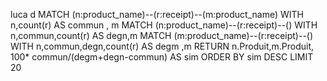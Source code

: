 luca 
d
MATCH (n:product_name)--(r:receipt)--(m:product_name)
WITH n,count(r) AS commun , m
MATCH (n:product_name)--(r:receipt)--()
WITH n,commun,count(r) AS degn,m
MATCH (m:product_name)--(r:receipt)--()
WITH n,commun,degn,count(r) AS degm ,m
RETURN n.Produit,m.Produit, 100* commun/(degm+degn-commun) AS sim ORDER BY sim DESC LIMIT 20
